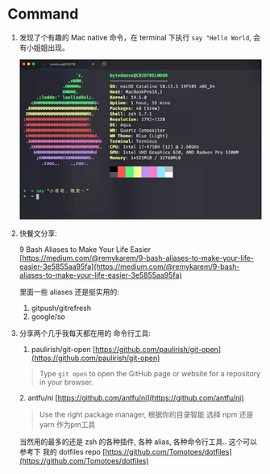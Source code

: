 # Command

1.  发现了个有趣的 Mac native 命令，在 terminal 下执行 `say "Hello World`, 会有小姐姐出现。

    ![image-20201224232922604](../../.gitbook/assets/image-20201224232922604.png)
2.  快餐文分享:

    9 Bash Aliases to Make Your Life Easier [https://medium.com/@remykarem/9-bash-aliases-to-make-your-life-easier-3e5855aa95fa](https://medium.com/@remykarem/9-bash-aliases-to-make-your-life-easier-3e5855aa95fa)

    里面一些 aliases 还是挺实用的:

    1. gitpush/gitrefresh
    2. google/so
3.  分享两个几乎我每天都在用的 命令行工具:

    1. paulirish/git-open [https://github.com/paulirish/git-open](https://github.com/paulirish/git-open)

    > Type `git open` to open the GitHub page or website for a repository in your browser.

    2\. antfu/ni [https://github.com/antfu/ni](https://github.com/antfu/ni)

    > Use the right package manager, 根据你的目录智能 选择 npm 还是 yarn 作为pm工具

    当然用的最多的还是 zsh 的各种插件, 各种 alias, 各种命令行工具.. 这个可以参考下 我的 dotfiles repo [https://github.com/Tomotoes/dotfiles](https://github.com/Tomotoes/dotfiles)
